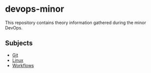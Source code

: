 # devops-minor

This repository contains theory information gathered during the minor DevOps.

## Subjects

- [Git](/git.md)
- [Linux](/linux.md)
- [Workflows](/workflows.md)
